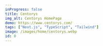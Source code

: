 ```yaml
---
inProgress: false
title: Centorys
img_alt: Centorys HomePage
demo: https://www.centorys.com/
tags: ["Next.js", "TypeScript", "Tailwind"]
image: /images/home/centorys.webp
id: 0
---
```

